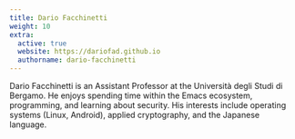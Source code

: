 ```yaml
---
title: Dario Facchinetti
weight: 10
extra:
  active: true
  website: https://dariofad.github.io
  authorname: dario-facchinetti
---
```


Dario Facchinetti is an Assistant Professor at the Università degli
Studi di Bergamo. He enjoys spending time within the Emacs ecosystem,
programming, and learning about security. His interests include
operating systems (Linux, Android), applied cryptography, and the
Japanese language.

